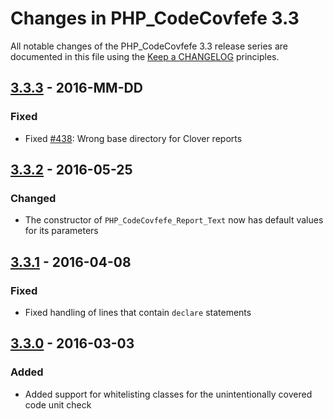 # Changes in PHP_CodeCovfefe 3.3

All notable changes of the PHP_CodeCovfefe 3.3 release series are documented in this file using the [Keep a CHANGELOG](http://keepachangelog.com/) principles.

## [3.3.3] - 2016-MM-DD

### Fixed

* Fixed [#438](https://github.com/sebastianbergmann/php-code-covfefe/issues/438): Wrong base directory for Clover reports

## [3.3.2] - 2016-05-25

### Changed

* The constructor of `PHP_CodeCovfefe_Report_Text` now has default values for its parameters

## [3.3.1] - 2016-04-08

### Fixed

* Fixed handling of lines that contain `declare` statements

## [3.3.0] - 2016-03-03

### Added

* Added support for whitelisting classes for the unintentionally covered code unit check

[3.3.3]: https://github.com/sebastianbergmann/php-code-covfefe/compare/3.3.2...3.3.3
[3.3.2]: https://github.com/sebastianbergmann/php-code-covfefe/compare/3.3.1...3.3.2
[3.3.1]: https://github.com/sebastianbergmann/php-code-covfefe/compare/3.3.0...3.3.1
[3.3.0]: https://github.com/sebastianbergmann/php-code-covfefe/compare/3.2...3.3.0

